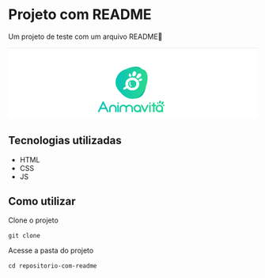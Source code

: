 # Projeto com README
Um projeto de teste com um arquivo README🚀

[<img src="./tela.gif" alt="gif da tela inicial do projeto xyz">](https://google.com)

## Tecnologias utilizadas
- HTML
- CSS
- JS

## Como utilizar

Clone o projeto
```
git clone
```

Acesse a pasta do projeto
```
cd repositorio-com-readme
```

